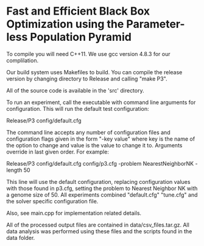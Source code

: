 Fast and Efficient Black Box Optimization using the Parameter-less Population Pyramid
==

To compile you will need C++11.  We use gcc version 4.8.3 for our complilation.

Our build system uses Makefiles to build.  You can compile the release version
by changing directory to Release and calling "make P3".

All of the source code is available in the 'src' directory.

To run an experiment, call the executable with command line arguments for configuration.
This will run the default test configuration:

Release/P3 config/default.cfg

The command line accepts any number of configuration files and configuration flags given
in the form "-key value" where key is the name of the option to change and value is the
value to change it to.  Arguments override in last given order.  For example:

Release/P3 config/default.cfg config/p3.cfg -problem NearestNeighborNK -length 50

This line will use the default configuration, replacing configuration values with those
found in p3.cfg, setting the problem to Nearest Neighbor NK with a genome size of 50.
All experiments combined "default.cfg" "tune.cfg" and the solver specific configuration file.

Also, see main.cpp for implementation related details.

All of the processed output files are contained in data/csv_files.tar.gz.
All data analysis was performed using these files and the scripts found
in the data folder.
